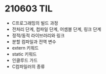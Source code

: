 # 210603 TIL
- C프로그래밍의 빌드 과정
- 전처리 단계, 컴파일 단계, 어셈블 단계, 링크 단계
- 정적/동적 라이브러리와 링크
- 분할 컴파일과 전역 변수
- extern 키워드
- static 키워드
- 인클루드 가드
- C컴파일러의 종류
